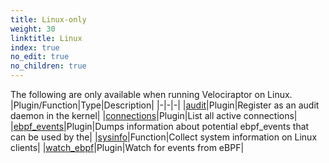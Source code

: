 ```yaml
---
title: Linux-only
weight: 30
linktitle: Linux
index: true
no_edit: true
no_children: true
---
```


The following are only available when running Velociraptor on Linux.
|Plugin/Function|<span class='vql_type'>Type</span>|Description|
|-|-|-|
|[audit](audit)|<span class='vql_type'>Plugin</span>|Register as an audit daemon in the kernel|
|[connections](connections)|<span class='vql_type'>Plugin</span>|List all active connections|
|[ebpf_events](ebpf_events)|<span class='vql_type'>Plugin</span>|Dumps information about potential ebpf_events that can be used by the|
|[sysinfo](sysinfo)|<span class='vql_type'>Function</span>|Collect system information on Linux clients|
|[watch_ebpf](watch_ebpf)|<span class='vql_type'>Plugin</span>|Watch for events from eBPF|
